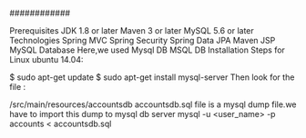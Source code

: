 ############

Prerequisites
JDK 1.8 or later
Maven 3 or later
MySQL 5.6 or later
Technologies
Spring MVC
Spring Security
Spring Data JPA
Maven
JSP
MySQL
Database
Here,we used Mysql DB MSQL DB Installation Steps for Linux ubuntu 14.04:

$ sudo apt-get update
$ sudo apt-get install mysql-server
Then look for the file :

/src/main/resources/accountsdb
accountsdb.sql file is a mysql dump file.we have to import this dump to mysql db server
mysql -u <user_name> -p accounts < accountsdb.sql
